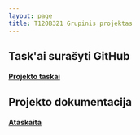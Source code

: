 ```yaml
---
layout: page
title: T120B321 Grupinis projektas
---
```


## Task'ai surašyti GitHub

#### [Projekto taskai](https://github.com/ktu-pokemonai/inzinerija/issues?q=)

## Projekto dokumentacija

#### [Ataskaita](https://docs.google.com/document/d/1H9fTpnR23yBEDdzpFWAwYXKiqSxrQ6LgQZNyJUSMdCo)
